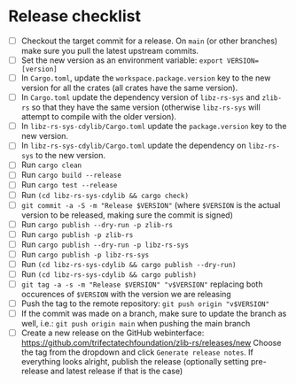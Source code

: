 # Release checklist

- [ ] Checkout the target commit for a release. On `main` (or other branches)
      make sure you pull the latest upstream commits.
- [ ] Set the new version as an environment variable: `export VERSION=[version]`
- [ ] In `Cargo.toml`, update the `workspace.package.version` key to the new
      version for all the crates (all crates have the same version).
- [ ] In `Cargo.toml` update the dependency version of `libz-rs-sys` and
      `zlib-rs` so that they have the same version (otherwise `libz-rs-sys` will
      attempt to compile with the older version).
- [ ] In `libz-rs-sys-cdylib/Cargo.toml` update the `package.version` key to the
      new version.
- [ ] In `libz-rs-sys-cdylib/Cargo.toml` update the dependency on `libz-rs-sys`
      to the new version.
- [ ] Run `cargo clean`
- [ ] Run `cargo build --release`
- [ ] Run `cargo test --release`
- [ ] Run `(cd libz-rs-sys-cdylib && cargo check)`
- [ ] `git commit -a -S -m "Release $VERSION"` (where `$VERSION` is the actual
      version to be released, making sure the commit is signed)
- [ ] Run `cargo publish --dry-run -p zlib-rs`
- [ ] Run `cargo publish -p zlib-rs`
- [ ] Run `cargo publish --dry-run -p libz-rs-sys`
- [ ] Run `cargo publish -p libz-rs-sys`
- [ ] Run `(cd libz-rs-sys-cdylib && cargo publish --dry-run)`
- [ ] Run `(cd libz-rs-sys-cdylib && cargo publish)`
- [ ] `git tag -a -s -m "Release $VERSION" "v$VERSION"` replacing both
      occurences of `$VERSION` with the version we are releasing
- [ ] Push the tag to the remote repository: `git push origin "v$VERSION"`
- [ ] If the commit was made on a branch, make sure to update the branch as
      well, i.e.: `git push origin main` when pushing the main branch
- [ ] Create a new release on the GitHub webinterface:
      https://github.com/trifectatechfoundation/zlib-rs/releases/new
      Choose the tag from the dropdown and click `Generate release notes`. If
      everything looks alright, publish the release (optionally setting
      pre-release and latest release if that is the case)
